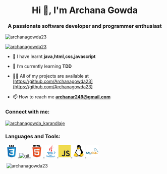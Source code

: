 <h1 align="center">Hi 👋, I'm Archana Gowda</h1>
<h3 align="center">A passionate software developer and programmer enthusiast</h3>

<p align="left"> <img src="https://komarev.com/ghpvc/?username=archanagowda23&label=Profile%20views&color=0e75b6&style=flat" alt="archanagowda23" /> </p>

<p align="left"> <a href="https://github.com/ryo-ma/github-profile-trophy"><img src="https://github-profile-trophy.vercel.app/?username=archanagowda23" alt="archanagowda23" /></a> </p>

- 🔭 I have learnt **java,html,css,javascript**

- 🌱 I’m currently learning **TDD**

- 👨‍💻 All of my projects are available at [https://github.com/Archanagowda23](https://github.com/Archanagowda23)

- 📫 How to reach me **archanar249@gmail.com**

<h3 align="left">Connect with me:</h3>
<p align="left">
<a href="https://instagram.com/archanagowda_karandlaje" target="blank"><img align="center" src="https://raw.githubusercontent.com/rahuldkjain/github-profile-readme-generator/master/src/images/icons/Social/instagram.svg" alt="archanagowda_karandlaje" height="30" width="40" /></a>
</p>

<h3 align="left">Languages and Tools:</h3>
<p align="left"> <a href="https://www.w3schools.com/css/" target="_blank" rel="noreferrer"> <img src="https://raw.githubusercontent.com/devicons/devicon/master/icons/css3/css3-original-wordmark.svg" alt="css3" width="40" height="40"/> </a> <a href="https://git-scm.com/" target="_blank" rel="noreferrer"> <img src="https://www.vectorlogo.zone/logos/git-scm/git-scm-icon.svg" alt="git" width="40" height="40"/> </a> <a href="https://www.w3.org/html/" target="_blank" rel="noreferrer"> <img src="https://raw.githubusercontent.com/devicons/devicon/master/icons/html5/html5-original-wordmark.svg" alt="html5" width="40" height="40"/> </a> <a href="https://www.java.com" target="_blank" rel="noreferrer"> <img src="https://raw.githubusercontent.com/devicons/devicon/master/icons/java/java-original.svg" alt="java" width="40" height="40"/> </a> <a href="https://developer.mozilla.org/en-US/docs/Web/JavaScript" target="_blank" rel="noreferrer"> <img src="https://raw.githubusercontent.com/devicons/devicon/master/icons/javascript/javascript-original.svg" alt="javascript" width="40" height="40"/> </a> <a href="https://www.linux.org/" target="_blank" rel="noreferrer"> <img src="https://raw.githubusercontent.com/devicons/devicon/master/icons/linux/linux-original.svg" alt="linux" width="40" height="40"/> </a> <a href="https://www.mysql.com/" target="_blank" rel="noreferrer"> <img src="https://raw.githubusercontent.com/devicons/devicon/master/icons/mysql/mysql-original-wordmark.svg" alt="mysql" width="40" height="40"/> </a> </p>

<p>&nbsp;<img align="center" src="https://github-readme-stats.vercel.app/api?username=archanagowda23&show_icons=true&locale=en" alt="archanagowda23" /></p>

